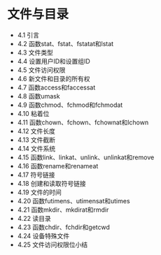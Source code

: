 # 文件与目录

* 4.1 引言
* 4.2 函数stat、fstat、fstatat和lstat
* 4.3 文件类型
* 4.4 设置用户ID和设置组ID
* 4.5 文件访问权限
* 4.6 新文件和目录的所有权
* 4.7 函数access和faccessat
* 4.8 函数umask
* 4.9 函数chmod、fchmod和fchmodat
* 4.10 粘着位
* 4.11 函数chown、fchown、fchownat和lchown
* 4.12 文件长度
* 4.13 文件截断
* 4.14 文件系统
* 4.15 函数link、linkat、unlink、unlinkat和remove
* 4.16 函数rename和renameat
* 4.17 符号链接
* 4.18 创建和读取符号链接
* 4.19 文件的时间
* 4.20 函数futimens、utimensat和utimes
* 4.21 函数mkdir、mkdirat和rmdir
* 4.22 读目录
* 4.23 函数chdir、fchdir和getcwd
* 4.24 设备特殊文件
* 4.25 文件访问权限位小结
